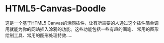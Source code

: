 HTML5-Canvas-Doodle
===================

这是一个基于HTML5 Canvas的涂鸦插件，让有所需要的人通过这个插件简单调用就能为你的网站插入涂鸦的功能。这些功能包括一些有趣的画笔、 常用的图形绘制工具、常用的图形处理特效.....
